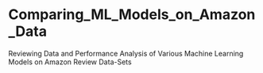 # Comparing_ML_Models_on_Amazon_Data
Reviewing Data and Performance Analysis of Various  Machine Learning Models on Amazon Review Data-Sets
